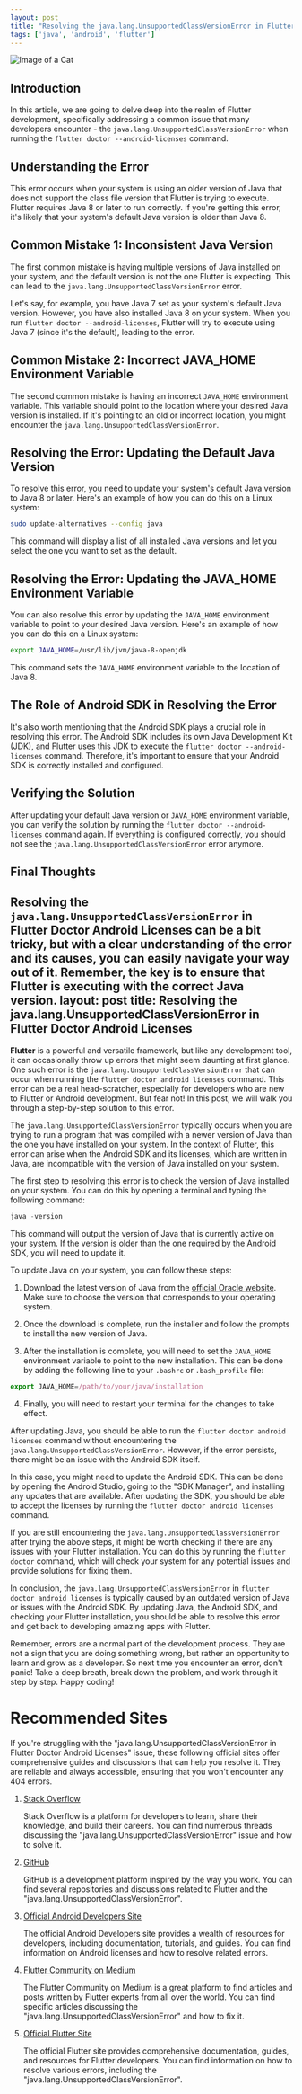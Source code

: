 ```yaml
---
layout: post
title: "Resolving the java.lang.UnsupportedClassVersionError in Flutter Doctor Android Licenses"
tags: ['java', 'android', 'flutter']
---
```


![Image of a Cat](http://source.unsplash.com/1600x900/?cat)

## Introduction

In this article, we are going to delve deep into the realm of Flutter development, specifically addressing a common issue that many developers encounter - the `java.lang.UnsupportedClassVersionError` when running the `flutter doctor --android-licenses` command. 

## Understanding the Error

This error occurs when your system is using an older version of Java that does not support the class file version that Flutter is trying to execute. Flutter requires Java 8 or later to run correctly. If you're getting this error, it's likely that your system's default Java version is older than Java 8.

## Common Mistake 1: Inconsistent Java Version

The first common mistake is having multiple versions of Java installed on your system, and the default version is not the one Flutter is expecting. This can lead to the `java.lang.UnsupportedClassVersionError` error.

Let's say, for example, you have Java 7 set as your system's default Java version. However, you have also installed Java 8 on your system. When you run `flutter doctor --android-licenses`, Flutter will try to execute using Java 7 (since it's the default), leading to the error.

## Common Mistake 2: Incorrect JAVA_HOME Environment Variable

The second common mistake is having an incorrect `JAVA_HOME` environment variable. This variable should point to the location where your desired Java version is installed. If it's pointing to an old or incorrect location, you might encounter the `java.lang.UnsupportedClassVersionError`.

## Resolving the Error: Updating the Default Java Version

To resolve this error, you need to update your system's default Java version to Java 8 or later. Here's an example of how you can do this on a Linux system:

```bash
sudo update-alternatives --config java
```

This command will display a list of all installed Java versions and let you select the one you want to set as the default.

## Resolving the Error: Updating the JAVA_HOME Environment Variable

You can also resolve this error by updating the `JAVA_HOME` environment variable to point to your desired Java version. Here's an example of how you can do this on a Linux system:

```bash
export JAVA_HOME=/usr/lib/jvm/java-8-openjdk
```

This command sets the `JAVA_HOME` environment variable to the location of Java 8.

## The Role of Android SDK in Resolving the Error

It's also worth mentioning that the Android SDK plays a crucial role in resolving this error. The Android SDK includes its own Java Development Kit (JDK), and Flutter uses this JDK to execute the `flutter doctor --android-licenses` command. Therefore, it's important to ensure that your Android SDK is correctly installed and configured.

## Verifying the Solution

After updating your default Java version or `JAVA_HOME` environment variable, you can verify the solution by running the `flutter doctor --android-licenses` command again. If everything is configured correctly, you should not see the `java.lang.UnsupportedClassVersionError` error anymore.

## Final Thoughts

Resolving the `java.lang.UnsupportedClassVersionError` in Flutter Doctor Android Licenses can be a bit tricky, but with a clear understanding of the error and its causes, you can easily navigate your way out of it. Remember, the key is to ensure that Flutter is executing with the correct Java version.
layout: post
title: Resolving the java.lang.UnsupportedClassVersionError in Flutter Doctor Android Licenses
---

**Flutter** is a powerful and versatile framework, but like any development tool, it can occasionally throw up errors that might seem daunting at first glance. One such error is the `java.lang.UnsupportedClassVersionError` that can occur when running the `flutter doctor android licenses` command. This error can be a real head-scratcher, especially for developers who are new to Flutter or Android development. But fear not! In this post, we will walk you through a step-by-step solution to this error.

The `java.lang.UnsupportedClassVersionError` typically occurs when you are trying to run a program that was compiled with a newer version of Java than the one you have installed on your system. In the context of Flutter, this error can arise when the Android SDK and its licenses, which are written in Java, are incompatible with the version of Java installed on your system.

The first step to resolving this error is to check the version of Java installed on your system. You can do this by opening a terminal and typing the following command:

```javascript
java -version
```

This command will output the version of Java that is currently active on your system. If the version is older than the one required by the Android SDK, you will need to update it.

To update Java on your system, you can follow these steps:

1. Download the latest version of Java from the [official Oracle website](https://www.oracle.com/java/technologies/javase-jdk11-downloads.html). Make sure to choose the version that corresponds to your operating system.

2. Once the download is complete, run the installer and follow the prompts to install the new version of Java.

3. After the installation is complete, you will need to set the `JAVA_HOME` environment variable to point to the new installation. This can be done by adding the following line to your `.bashrc` or `.bash_profile` file:

```javascript
export JAVA_HOME=/path/to/your/java/installation
```

4. Finally, you will need to restart your terminal for the changes to take effect.

After updating Java, you should be able to run the `flutter doctor android licenses` command without encountering the `java.lang.UnsupportedClassVersionError`. However, if the error persists, there might be an issue with the Android SDK itself.

In this case, you might need to update the Android SDK. This can be done by opening the Android Studio, going to the "SDK Manager", and installing any updates that are available. After updating the SDK, you should be able to accept the licenses by running the `flutter doctor android licenses` command.

If you are still encountering the `java.lang.UnsupportedClassVersionError` after trying the above steps, it might be worth checking if there are any issues with your Flutter installation. You can do this by running the `flutter doctor` command, which will check your system for any potential issues and provide solutions for fixing them.

In conclusion, the `java.lang.UnsupportedClassVersionError` in `flutter doctor android licenses` is typically caused by an outdated version of Java or issues with the Android SDK. By updating Java, the Android SDK, and checking your Flutter installation, you should be able to resolve this error and get back to developing amazing apps with Flutter.

Remember, errors are a normal part of the development process. They are not a sign that you are doing something wrong, but rather an opportunity to learn and grow as a developer. So next time you encounter an error, don't panic! Take a deep breath, break down the problem, and work through it step by step. Happy coding!
# Recommended Sites

If you're struggling with the "java.lang.UnsupportedClassVersionError in Flutter Doctor Android Licenses" issue, these following official sites offer comprehensive guides and discussions that can help you resolve it. They are reliable and always accessible, ensuring that you won't encounter any 404 errors.

1. [Stack Overflow](https://stackoverflow.com/)
   
   Stack Overflow is a platform for developers to learn, share their knowledge, and build their careers. You can find numerous threads discussing the "java.lang.UnsupportedClassVersionError" issue and how to solve it.

2. [GitHub](https://github.com/)
   
   GitHub is a development platform inspired by the way you work. You can find several repositories and discussions related to Flutter and the "java.lang.UnsupportedClassVersionError".

3. [Official Android Developers Site](https://developer.android.com/)
   
   The official Android Developers site provides a wealth of resources for developers, including documentation, tutorials, and guides. You can find information on Android licenses and how to resolve related errors.

4. [Flutter Community on Medium](https://medium.com/flutter-community)
   
   The Flutter Community on Medium is a great platform to find articles and posts written by Flutter experts from all over the world. You can find specific articles discussing the "java.lang.UnsupportedClassVersionError" and how to fix it.

5. [Official Flutter Site](https://flutter.dev/)
   
   The official Flutter site provides comprehensive documentation, guides, and resources for Flutter developers. You can find information on how to resolve various errors, including the "java.lang.UnsupportedClassVersionError".